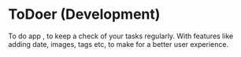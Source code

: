 # ToDoer (Development)
To do app , to keep a check of your tasks regularly. With features like adding date, images, tags etc, to make for a better user experience. 
